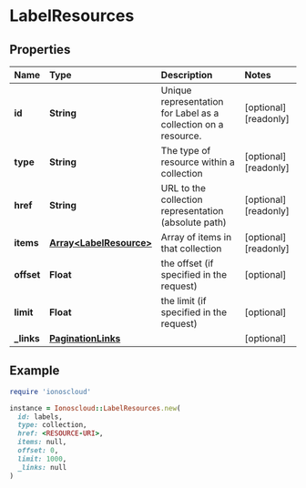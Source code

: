 # LabelResources

## Properties

| Name | Type | Description | Notes |
| :--- | :--- | :--- | :--- |
| **id** | **String** | Unique representation for Label as a collection on a resource. | \[optional\]\[readonly\] |
| **type** | **String** | The type of resource within a collection | \[optional\]\[readonly\] |
| **href** | **String** | URL to the collection representation \(absolute path\) | \[optional\]\[readonly\] |
| **items** | [**Array&lt;LabelResource&gt;**](labelresource.md) | Array of items in that collection | \[optional\]\[readonly\] |
| **offset** | **Float** | the offset \(if specified in the request\) | \[optional\] |
| **limit** | **Float** | the limit \(if specified in the request\) | \[optional\] |
| **\_links** | [**PaginationLinks**](paginationlinks.md) |  | \[optional\] |

## Example

```ruby
require 'ionoscloud'

instance = Ionoscloud::LabelResources.new(
  id: labels,
  type: collection,
  href: <RESOURCE-URI>,
  items: null,
  offset: 0,
  limit: 1000,
  _links: null
)
```

